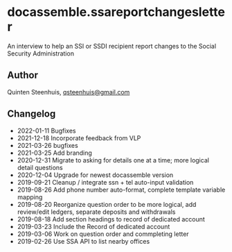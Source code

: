 # docassemble.ssareportchangesletter

An interview to help an SSI or SSDI recipient report changes to the Social Security Administration

## Author

Quinten Steenhuis, qsteenhuis@gmail.com

## Changelog
* 2022-01-11 Bugfixes
* 2021-12-18 Incorporate feedback from VLP
* 2021-03-26 bugfixes
* 2021-03-25 Add branding
* 2020-12-31 Migrate to asking for details one at a time; more logical detail questions
* 2020-12-04 Upgrade for newest docassemble version
* 2019-09-21 Cleanup / integrate ssn + tel auto-input validation
* 2019-08-26 Add phone number auto-format, complete template variable mapping
* 2019-08-20 Reorganize question order to be more logical, add review/edit ledgers, separate deposits and withdrawals
* 2019-08-18 Add section headings to record of dedicated account
* 2019-03-23 Include the Record of dedicated account
* 2019-03-06 Work on question order and commpleting letter
* 2019-02-26 Use SSA API to list nearby offices